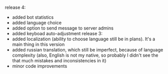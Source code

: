 release 4:  
* added bot statistics
* added language choice
* added option to send message to server admins
* added keyboad auto-adjustment
release 3:  
* added localization (ability to choose language still be in plans). It's a main thing in this version
* added russian translation, which still be imperfect, because of language complexity (also, English is not my native, so probably I didn't see the that much mistakes and inconsistencies in it)
* minor code improvements
